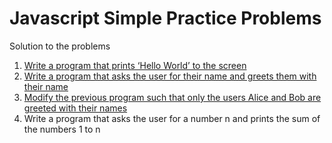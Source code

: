 # Javascript Simple Practice Problems

Solution to the problems
1. [Write a program that prints ‘Hello World’ to the screen](solutions/problem1.js)
2. [Write a program that asks the user for their name and greets them with their name](solutions/problem2.js)
3. [Modify the previous program such that only the users Alice and Bob are greeted with their names](solutions/problem3.js)
4. Write a program that asks the user for a number n and prints the sum of the numbers 1 to n